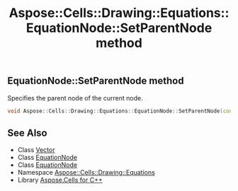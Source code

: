 ﻿---
title: Aspose::Cells::Drawing::Equations::EquationNode::SetParentNode method
linktitle: SetParentNode
second_title: Aspose.Cells for C++ API Reference
description: 'Aspose::Cells::Drawing::Equations::EquationNode::SetParentNode method. Specifies the parent node of the current node in C++.'
type: docs
weight: 700
url: /cpp/aspose.cells.drawing.equations/equationnode/setparentnode/
---
## EquationNode::SetParentNode method


Specifies the parent node of the current node.

```cpp
void Aspose::Cells::Drawing::Equations::EquationNode::SetParentNode(const EquationNode &value)
```

## See Also

* Class [Vector](../../../aspose.cells/vector/)
* Class [EquationNode](../)
* Class [EquationNode](../)
* Namespace [Aspose::Cells::Drawing::Equations](../../)
* Library [Aspose.Cells for C++](../../../)
